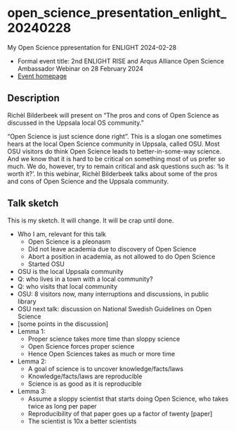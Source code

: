 # open_science_presentation_enlight_20240228

My Open Science ppresentation for ENLIGHT 2024-02-28

 * Formal event title: 2nd ENLIGHT RISE and Arqus Alliance Open Science Ambassador Webinar on 28 February 2024 
 * [Event homepage](https://enlight-eu.org/index.php/university-about-us/news-events/158-news/1061-2nd-enlight-rise-and-arqus-alliance-open-science-ambassador-webinar-on-28-february-2024)

## Description

Richèl Bilderbeek will present on “The pros and cons of Open Science 
as discussed in the Uppsala local OS community.”

“Open Science is just science done right”. 
This is a slogan one sometimes hears 
at the local Open Science community in Uppsala, called OSU. 
Most OSU visitors do think Open Science leads to 
better-in-some-way science. 
And we know that it is hard to be critical on 
something most of us prefer so much. 
We do, however, try to remain critical and ask questions 
such as: ‘Is it worth it?’. 
In this webinar, Richèl Bilderbeek talks about some of 
the pros and cons of Open Science and the Uppsala community.

## Talk sketch

This is my sketch. It will change. It will be crap until done.

 * Who I am, relevant for this talk
   * Open Science is a pleonasm
   * Did not leave academia due to discovery of Open Science
   * Abort a position in academia, as not allowed to do Open Science
   * Started OSU
 * OSU is the local Uppsala community
 * Q: who lives in a town with a local community?
 * Q: who visits that local community
 * OSU: 8 visitors now, many interruptions and discussions, in public library
 * OSU next talk: discussion on National Swedish Guidelines on Open Science
 * [some points in the discussion]
 * Lemma 1:
    * Proper science takes more time than sloppy science
    * Open Science forces proper science
    * Hence Open Sciences takes as much or more time
 * Lemma 2:
    * A goal of science is to uncover knowledge/facts/laws
    * Knowledge/facts/laws are reproducible
    * Science is as good as it is reproducible
 * Lemma 3:
    * Assume a sloppy scientist that starts doing Open Science,
      who takes twice as long per paper
    * Reproducibility of that paper goes up a factor of twenty [paper]
    * The scientist is 10x a better scientists


